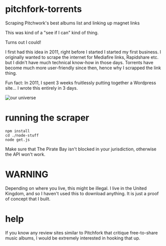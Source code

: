 # pitchfork-torrents
Scraping Pitchwork's best albums list and linking up magnet links

This was kind of a "see if I can" kind of thing.

Turns out I could!

I first had this idea in 2011, right before I started I started my first business. I originally wanted to scrape the internet for Mediafire links, Rapidshare etc. but I didn't have much technical know-how in those days. Torrents have become much more user-friendly since then, hence why I scrapped the link thing.

Fun fact: In 2011, I spent 3 weeks fruitlessly putting together a Wordpress site... I wrote this entirely in 3 days.

![our universe](https://github.com/nabilfreeman/pitchfork-torrents/raw/gh-pages/front_end_assets/img/space.png)

# running the scraper
    npm install
    cd ./node-stuff
    node get.js
    
Make sure that The Pirate Bay isn't blocked in your jurisdiction, otherwise the API won't work.

# WARNING

Depending on where you live, this might be illegal. I live in the United Kingdom, and so I haven't used this to download anything. It is just a proof of concept that I built.

# help

If you know any review sites similar to Pitchfork that critique free-to-share music albums, I would be extremely interested in hooking that up.
